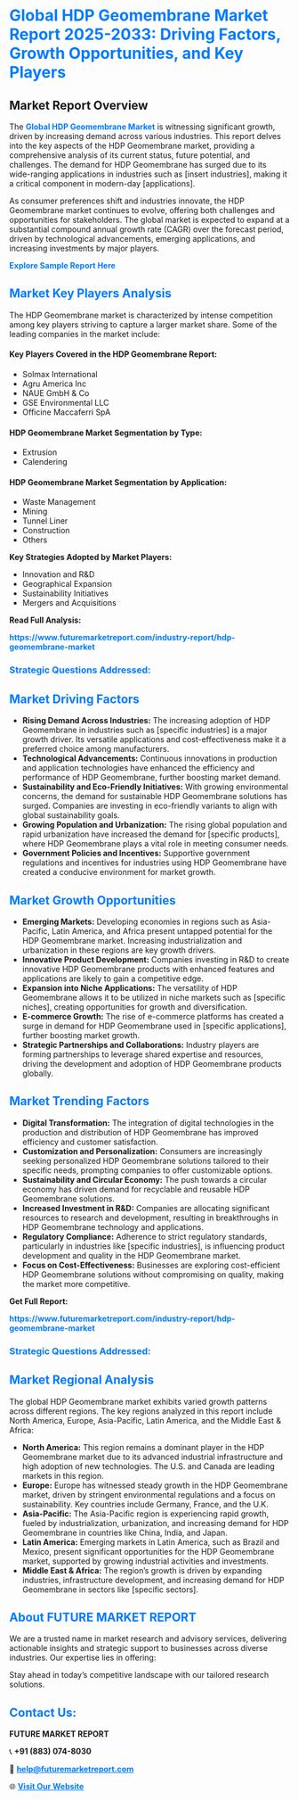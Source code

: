 <h1 style="color: #007BFF;">Global HDP Geomembrane Market Report 2025-2033: Driving Factors, Growth Opportunities, and Key Players</h1>

<section id="overview">
<h2>Market Report Overview</h2>
<p>The <a href="https://www.futuremarketreport.com/industry-report/hdp-geomembrane-market" style="color: #007BFF; text-decoration: none;"><strong>Global HDP Geomembrane Market</strong></a> is witnessing significant growth, driven by increasing demand across various industries. This report delves into the key aspects of the HDP Geomembrane market, providing a comprehensive analysis of its current status, future potential, and challenges. The demand for HDP Geomembrane has surged due to its wide-ranging applications in industries such as [insert industries], making it a critical component in modern-day [applications].</p>
<p>As consumer preferences shift and industries innovate, the HDP Geomembrane market continues to evolve, offering both challenges and opportunities for stakeholders. The global market is expected to expand at a substantial compound annual growth rate (CAGR) over the forecast period, driven by technological advancements, emerging applications, and increasing investments by major players.</p>
</section>

<section id="overview">
<p><a href="https://www.futuremarketreport.com/request-sample/reportId=84009" style="color: #007BFF; text-decoration: none;"><strong>Explore Sample Report Here</strong></a></p>
</section>

<section id="key-players">
<h2 style="color: #007BFF;">Market Key Players Analysis</h2>
<p>The HDP Geomembrane market is characterized by intense competition among key players striving to capture a larger market share. Some of the leading companies in the market include:</p>
<h4>Key Players Covered in the HDP Geomembrane Report:</h4>
<ul><li>Solmax International</li><li>Agru America Inc</li><li>NAUE GmbH &amp; Co</li><li>GSE Environmental LLC</li><li>Officine Maccaferri SpA</li></ul>
<h4>HDP Geomembrane Market Segmentation by Type:</h4>
<ul><li>Extrusion</li><li>Calendering</li></ul>

<h4>HDP Geomembrane Market Segmentation by Application:</h4>
<ul><li>Waste Management</li><li>Mining</li><li>Tunnel Liner</li><li>Construction</li><li>Others</li></ul>
<p><strong>Key Strategies Adopted by Market Players:</strong></p>
<ul>
<li>Innovation and R&D</li>
<li>Geographical Expansion</li>
<li>Sustainability Initiatives</li>
<li>Mergers and Acquisitions</li>
</ul>
</section>

<section>
<p><strong>Read Full Analysis: </strong></p><a href="https://www.futuremarketreport.com/industry-report/hdp-geomembrane-market" style="color: #007BFF; text-decoration: none;"><strong>https://www.futuremarketreport.com/industry-report/hdp-geomembrane-market</strong></a>
<h3 style="color: #007BFF;">Strategic Questions Addressed:</h3>
</section>

<section id="driving-factors">
<h2 style="color: #007BFF;">Market Driving Factors</h2>
<ul>
<li><strong>Rising Demand Across Industries:</strong> The increasing adoption of HDP Geomembrane in industries such as [specific industries] is a major growth driver. Its versatile applications and cost-effectiveness make it a preferred choice among manufacturers.</li>
<li><strong>Technological Advancements:</strong> Continuous innovations in production and application technologies have enhanced the efficiency and performance of HDP Geomembrane, further boosting market demand.</li>
<li><strong>Sustainability and Eco-Friendly Initiatives:</strong> With growing environmental concerns, the demand for sustainable HDP Geomembrane solutions has surged. Companies are investing in eco-friendly variants to align with global sustainability goals.</li>
<li><strong>Growing Population and Urbanization:</strong> The rising global population and rapid urbanization have increased the demand for [specific products], where HDP Geomembrane plays a vital role in meeting consumer needs.</li>
<li><strong>Government Policies and Incentives:</strong> Supportive government regulations and incentives for industries using HDP Geomembrane have created a conducive environment for market growth.</li>
</ul>
</section>

<section id="growth-opportunities">
<h2 style="color: #007BFF;">Market Growth Opportunities</h2>
<ul>
<li><strong>Emerging Markets:</strong> Developing economies in regions such as Asia-Pacific, Latin America, and Africa present untapped potential for the HDP Geomembrane market. Increasing industrialization and urbanization in these regions are key growth drivers.</li>
<li><strong>Innovative Product Development:</strong> Companies investing in R&D to create innovative HDP Geomembrane products with enhanced features and applications are likely to gain a competitive edge.</li>
<li><strong>Expansion into Niche Applications:</strong> The versatility of HDP Geomembrane allows it to be utilized in niche markets such as [specific niches], creating opportunities for growth and diversification.</li>
<li><strong>E-commerce Growth:</strong> The rise of e-commerce platforms has created a surge in demand for HDP Geomembrane used in [specific applications], further boosting market growth.</li>
<li><strong>Strategic Partnerships and Collaborations:</strong> Industry players are forming partnerships to leverage shared expertise and resources, driving the development and adoption of HDP Geomembrane products globally.</li>
</ul>
</section>

<section id="trending-factors">
<h2 style="color: #007BFF;">Market Trending Factors</h2>
<ul>
<li><strong>Digital Transformation:</strong> The integration of digital technologies in the production and distribution of HDP Geomembrane has improved efficiency and customer satisfaction.</li>
<li><strong>Customization and Personalization:</strong> Consumers are increasingly seeking personalized HDP Geomembrane solutions tailored to their specific needs, prompting companies to offer customizable options.</li>
<li><strong>Sustainability and Circular Economy:</strong> The push towards a circular economy has driven demand for recyclable and reusable HDP Geomembrane solutions.</li>
<li><strong>Increased Investment in R&D:</strong> Companies are allocating significant resources to research and development, resulting in breakthroughs in HDP Geomembrane technology and applications.</li>
<li><strong>Regulatory Compliance:</strong> Adherence to strict regulatory standards, particularly in industries like [specific industries], is influencing product development and quality in the HDP Geomembrane market.</li>
<li><strong>Focus on Cost-Effectiveness:</strong> Businesses are exploring cost-efficient HDP Geomembrane solutions without compromising on quality, making the market more competitive.</li>
</ul>
</section>

<section>
<p><strong>Get Full Report: </strong></p><a href="https://www.futuremarketreport.com/industry-report/hdp-geomembrane-market" style="color: #007BFF; text-decoration: none;"><strong>https://www.futuremarketreport.com/industry-report/hdp-geomembrane-market</strong></a>
<h3 style="color: #007BFF;">Strategic Questions Addressed:</h3>
</section>


<section id="regional-analysis">
<h2 style="color: #007BFF;">Market Regional Analysis</h2>
<p>The global HDP Geomembrane market exhibits varied growth patterns across different regions. The key regions analyzed in this report include North America, Europe, Asia-Pacific, Latin America, and the Middle East & Africa:</p>
<ul>
<li><strong>North America:</strong> This region remains a dominant player in the HDP Geomembrane market due to its advanced industrial infrastructure and high adoption of new technologies. The U.S. and Canada are leading markets in this region.</li>
<li><strong>Europe:</strong> Europe has witnessed steady growth in the HDP Geomembrane market, driven by stringent environmental regulations and a focus on sustainability. Key countries include Germany, France, and the U.K.</li>
<li><strong>Asia-Pacific:</strong> The Asia-Pacific region is experiencing rapid growth, fueled by industrialization, urbanization, and increasing demand for HDP Geomembrane in countries like China, India, and Japan.</li>
<li><strong>Latin America:</strong> Emerging markets in Latin America, such as Brazil and Mexico, present significant opportunities for the HDP Geomembrane market, supported by growing industrial activities and investments.</li>
<li><strong>Middle East & Africa:</strong> The region’s growth is driven by expanding industries, infrastructure development, and increasing demand for HDP Geomembrane in sectors like [specific sectors].</li>
</ul>
</section>

<footer>
<h2 style="color: #007BFF;">About FUTURE MARKET REPORT</h2>
<p>We are a trusted name in market research and advisory services, delivering actionable insights and strategic support to businesses across diverse industries. Our expertise lies in offering:</p>

<p>Stay ahead in today’s competitive landscape with our tailored research solutions.</p>

<h2 style="color: #007BFF;">Contact Us:</h2>
<p><strong>FUTURE MARKET REPORT</strong></p>
<p>📞 <strong>+91 (883) 074-8030</strong></p>
<p>📧 <strong><a href="mailto:help@futuremarketreport.com" style="color: #007BFF;">help@futuremarketreport.com</a></strong></p>
<p>🌐 <strong><a href="https://www.futuremarketreport.com/" style="color: #007BFF;">Visit Our Website</a></strong></p>
</footer>